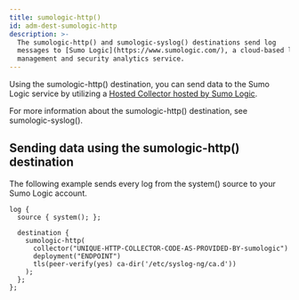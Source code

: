 ```yaml
---
title: sumologic-http()
id: adm-dest-sumologic-http
description: >-
  The sumologic-http() and sumologic-syslog() destinations send log
  messages to [Sumo Logic](https://www.sumologic.com/), a cloud-based log
  management and security analytics service.
---
```


Using the sumologic-http() destination, you can send data to the Sumo
Logic service by utilizing a [Hosted Collector hosted by Sumo
Logic](https://help.sumologic.com/03Send-Data/Hosted-Collectors).

For more information about the sumologic-http() destination, see
sumologic-syslog().

## Sending data using the sumologic-http() destination

The following example sends every log from the system() source to your
Sumo Logic account.

```config
log {
  source { system(); };

  destination {
    sumologic-http(
      collector("UNIQUE-HTTP-COLLECTOR-CODE-AS-PROVIDED-BY-sumologic")
      deployment("ENDPOINT")
      tls(peer-verify(yes) ca-dir('/etc/syslog-ng/ca.d'))
    );
  };
};
```
